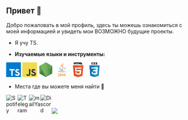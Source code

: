 ## Привет 👋

Добро пожаловать в мой профиль, здесь ты можешь ознакомиться с моей информацией и увидеть мои ВОЗМОЖНО будущие проекты.
- Я учу TS.
+ **Изучаемые языки и инструменты:**

<img height="40" src="https://raw.githubusercontent.com/github/explore/80688e429a7d4ef2fca1e82350fe8e3517d3494d/topics/typescript/typescript.png">    <img height="40" src="https://raw.githubusercontent.com/github/explore/80688e429a7d4ef2fca1e82350fe8e3517d3494d/topics/javascript/javascript.png"> <img height="40" src="https://raw.githubusercontent.com/github/explore/80688e429a7d4ef2fca1e82350fe8e3517d3494d/topics/nodejs/nodejs.png"> <img height="40" src="https://raw.githubusercontent.com/github/explore/80688e429a7d4ef2fca1e82350fe8e3517d3494d/topics/java/java.png">  <img height="40" src="https://raw.githubusercontent.com/github/explore/80688e429a7d4ef2fca1e82350fe8e3517d3494d/topics/html/html.png">     <img height="40" src="https://raw.githubusercontent.com/github/explore/80688e429a7d4ef2fca1e82350fe8e3517d3494d/topics/css/css.png">


+ Места где вы можете меня найти :eyes:


<a href="https://open.spotify.com/user/kj9hnuk9zegqwpcrqd2u05v69">
  <img align="left" alt="Spotify" width="31px" src="https://github.com/thenorthwood1337/thenorthwood1337/blob/main/assets/spotify.svg" />
</a>

<a href="https://t.me/always1337">
  <img align="left" alt="Telegram" width="31px" src="https://raw.githubusercontent.com/thenorthwood1337/thenorthwood1337/main/assets/telegram.svg" />
</a>

<a href="mailto:thenorthwoodcommercial@gmail.com">
  <img align="left" alt="mailYa" width="31px" src="https://raw.githubusercontent.com/thenorthwood1337/thenorthwood1337/main/assets/email.svg" />
</a>

<a href="always#1337">
  <img align="left" alt="Discord" width="31px" src="https://raw.githubusercontent.com/thenorthwood1337/thenorthwood1337/main/assets/discord.svg" />
</a>

<br>
<br>


<a href="https://github.com/aIways1337">
  <img align="center" src="https://github-readme-stats.anuraghazra1.vercel.app/api?username=thenorthwood1337&show_icons=true&count_private=true&theme=blueberry&hide_border=true">
</a>
<br>
